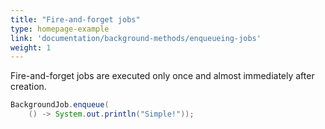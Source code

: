 ```yaml
---
title: "Fire-and-forget jobs"
type: homepage-example
link: 'documentation/background-methods/enqueueing-jobs'
weight: 1
---
```

Fire-and-forget jobs are executed only once and almost immediately after creation.

```java
BackgroundJob.enqueue(
    () -> System.out.println("Simple!"));
```